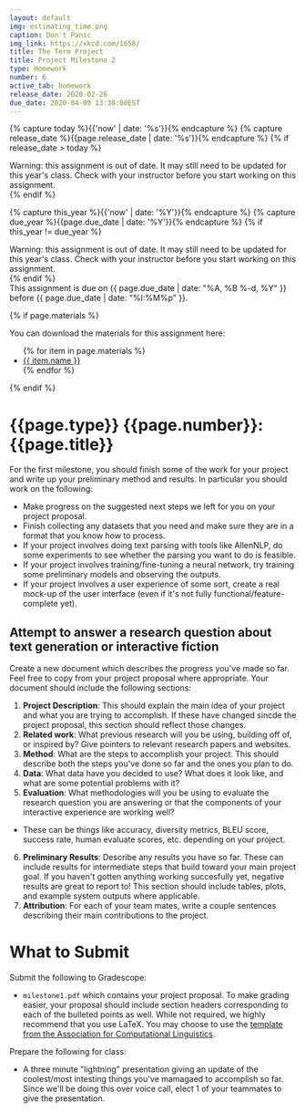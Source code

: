 ```yaml
---
layout: default
img: estimating_time.png
caption: Don't Panic
img_link: https://xkcd.com/1658/   
title: The Term Project
title: Project Milestone 2
type: Homework
number: 6
active_tab: homework
release_date: 2020-02-26
due_date: 2020-04-09 13:30:00EST
---
```


<!-- Check whether the assignment is ready to release -->
{% capture today %}{{'now' | date: '%s'}}{% endcapture %}
{% capture release_date %}{{page.release_date | date: '%s'}}{% endcapture %}
{% if release_date > today %} 
<div class="alert alert-danger">
Warning: this assignment is out of date.  It may still need to be updated for this year's class.  Check with your instructor before you start working on this assignment.
</div>
{% endif %}
<!-- End of check whether the assignment is up to date -->


<!-- Check whether the assignment is up to date -->
{% capture this_year %}{{'now' | date: '%Y'}}{% endcapture %}
{% capture due_year %}{{page.due_date | date: '%Y'}}{% endcapture %}
{% if this_year != due_year %} 
<div class="alert alert-danger">
Warning: this assignment is out of date.  It may still need to be updated for this year's class.  Check with your instructor before you start working on this assignment.
</div>
{% endif %}
<!-- End of check whether the assignment is up to date -->


<div class="alert alert-info">
This assignment is due on {{ page.due_date | date: "%A, %B %-d, %Y" }} before {{ page.due_date | date: "%I:%M%p" }}. 
</div>

{% if page.materials %}
<div class="alert alert-info">
You can download the materials for this assignment here:
<ul>
{% for item in page.materials %}
<li><a href="{{item.url}}">{{ item.name }}</a></li>
{% endfor %}
</ul>
</div>
{% endif %}


{{page.type}} {{page.number}}: {{page.title}}
=============================================================

For the first milestone, you should finish some of the work for your project and write up your preliminary method and results. In particular you should work on the following: 
* Make progress on the suggested next steps we left for you on your project proposal.
* Finish collecting any datasets that you need and make sure they are in a format that you know how to process.
* If your project involves doing text parsing with tools like AllenNLP, do some experiments to see whether the parsing you want to do is feasible. 
* If your project involves training/fine-tuning a neural network, try training some preliminary models and observing the outputs.
* If your project involves a user experience of some sort, create a real mock-up of the user interface (even if it's not fully functional/feature-complete yet).


## Attempt to answer a research question about text generation or interactive fiction
Create a new document which describes the progress you've made so far. Feel free to copy from your project proposal where appropriate. Your document should include the following sections:

1. __Project Description__: This should explain the main idea of your project and what you are trying to accomplish. If these have changed sincde the project proposal, this section should reflect those changes.
2. __Related work__: What previous research will you be using, building off of, or inspired by? Give pointers to relevant research papers and websites.
3. __Method__: What are the steps to accomplish your project. This should describe both the steps you've done so far and the ones you plan to do.
4. __Data__: What data have you decided to use? What does it look like, and what are some potential problems with it?
5. __Evaluation__: What methodologies will you be using to evaluate the research question  you are answering or that the components of your interactive experience are working well? 
  * These can be things like accuracy, diversity metrics, BLEU score, success rate, human evaluate scores, etc. depending on your project.
6. __Preliminary Results__: Describe any results you have so far. These can include results for intermediate steps that build toward your main project goal. If you haven't gotten anything working succesfully yet, negative results are great to report to! This section should include tables, plots, and example system outputs where applicable.
6. __Attribution__: For each of your team mates, write a couple sentences describing their main contributions to the project.

# What to Submit
Submit the following to Gradescope:
* `milestone1.pdf` which contains your project proposal. To make grading easier, your proposal should include section headers corresponding to each of the bulleted points as well. While not required, we highly recommend that you use LaTeX. You may choose to use the [template from the Association for Computational Linguistics](https://www.overleaf.com/latex/templates/acl-2020-proceedings-template/zsrkcwjptpcd).

Prepare the following for class:
* A three minute "lightning" presentation giving an update of the coolest/most intesting things you've mamagaed to accomplish so far. Since we'll be doing this over voice call, elect 1 of your teammates to give the presentation.

